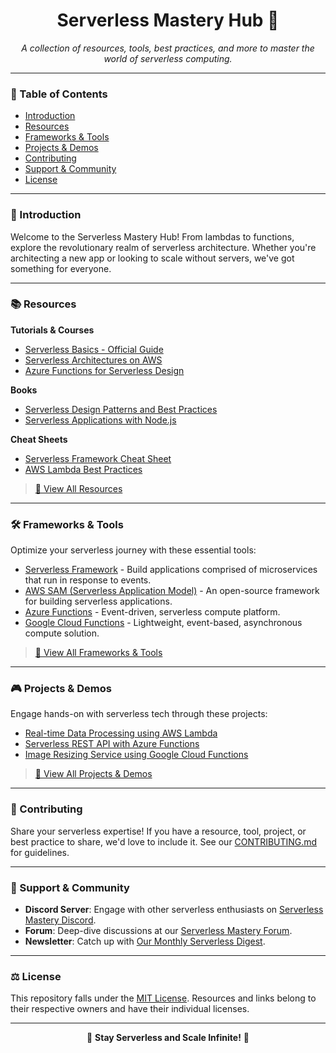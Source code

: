 <div align="center">

# Serverless Mastery Hub 🚀
_A collection of resources, tools, best practices, and more to master the world of serverless computing._

</div>

---

### 📘 Table of Contents
- [Introduction](#🌌-introduction)
- [Resources](#📚-resources)
- [Frameworks & Tools](#🛠-frameworks--tools)
- [Projects & Demos](#🎮-projects--demos)
- [Contributing](#👥-contributing)
- [Support & Community](#🤝-support--community)
- [License](#⚖️-license)

---

### 🌌 Introduction
Welcome to the Serverless Mastery Hub! From lambdas to functions, explore the revolutionary realm of serverless architecture. Whether you're architecting a new app or looking to scale without servers, we've got something for everyone.

---

### 📚 Resources
**Tutorials & Courses**
- [Serverless Basics - Official Guide](https://serverless.com/learn/quick-start/)
- [Serverless Architectures on AWS](https://path.to/course)
- [Azure Functions for Serverless Design](https://path.to/course)

**Books**
- [Serverless Design Patterns and Best Practices](https://path.to/book)
- [Serverless Applications with Node.js](https://path.to/book)

**Cheat Sheets**
- [Serverless Framework Cheat Sheet](https://path.to/cheatsheet)
- [AWS Lambda Best Practices](https://path.to/resource)

> [🔗 View All Resources](#)

---

### 🛠 Frameworks & Tools
Optimize your serverless journey with these essential tools:
- [Serverless Framework](https://www.serverless.com/) - Build applications comprised of microservices that run in response to events.
- [AWS SAM (Serverless Application Model)](https://aws.amazon.com/serverless/sam/) - An open-source framework for building serverless applications.
- [Azure Functions](https://azure.microsoft.com/en-us/services/functions/) - Event-driven, serverless compute platform.
- [Google Cloud Functions](https://cloud.google.com/functions) - Lightweight, event-based, asynchronous compute solution.

> [🔗 View All Frameworks & Tools](#)

---

### 🎮 Projects & Demos
Engage hands-on with serverless tech through these projects:
- [Real-time Data Processing using AWS Lambda](https://path.to/demo)
- [Serverless REST API with Azure Functions](https://path.to/demo)
- [Image Resizing Service using Google Cloud Functions](https://path.to/demo)

> [🔗 View All Projects & Demos](#)

---

### 👥 Contributing
Share your serverless expertise! If you have a resource, tool, project, or best practice to share, we'd love to include it. See our [CONTRIBUTING.md](#) for guidelines.

---

### 🤝 Support & Community
- **Discord Server**: Engage with other serverless enthusiasts on [Serverless Mastery Discord](#).
- **Forum**: Deep-dive discussions at our [Serverless Mastery Forum](#).
- **Newsletter**: Catch up with [Our Monthly Serverless Digest](#).

---

### ⚖️ License
This repository falls under the [MIT License](#). Resources and links belong to their respective owners and have their individual licenses.

---

<div align="center">

🌟 **Stay Serverless and Scale Infinite!** 🌟

</div>
